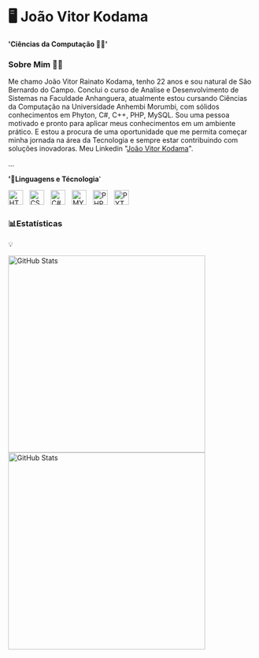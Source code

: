 # 🖥️ João Vitor Kodama

**'Ciências da Computação 👨‍🔬'**

### Sobre Mim 👋🏻

Me chamo João Vitor Rainato Kodama, tenho 22 anos e sou natural de São Bernardo do Campo. Conclui o curso de Analise e Desenvolvimento de Sistemas na Faculdade Anhanguera, atualmente estou cursando Ciências da Computação na Universidade Anhembi Morumbi, com sólidos conhecimentos em Phyton, C#, C++, PHP, MySQL. Sou uma pessoa motivado e pronto para aplicar meus conhecimentos em um ambiente prático. E estou a procura de uma oportunidade que me permita começar minha jornada na área da Tecnologia e sempre estar contribuindo com soluções inovadoras. Meu Linkedin "[João Vitor Kodama](https://www.linkedin.com/in/jo%C3%A3o-vitor-kodama-0845251b1/)".

...

**'🤖Linguagens e Técnologia**'

<img 
  align="left"
  alt="HTML"
  title=HTML
  width="30px"
  style="padding-right: 10px;"
  src="https://cdn.jsdelivr.net/gh/devicons/devicon@latest/icons/html5/html5-original.svg"
/>

<img 
  align="left"
  alt="CSS"
  title=CSS
  width="30px"
  style="padding-right: 10px;"
  src="https://cdn.jsdelivr.net/gh/devicons/devicon@latest/icons/css3/css3-original.svg"   
/>

<img 
  align="left"
  alt="C#"
  title=C#
  width="30px"
  style="padding-right: 10px;"
  src="https://cdn.jsdelivr.net/gh/devicons/devicon@latest/icons/csharp/csharp-original.svg"           
/>

<img 
  align="left"
  alt="MYSQL"
  title=MYSQL
  width="30px"
  style="padding-right: 10px;"
  src="https://cdn.jsdelivr.net/gh/devicons/devicon@latest/icons/mysql/mysql-original-wordmark.svg"                           
/>

<img 
  align="left"
  alt="PHP"
  title=PHP
  width="30px"
  style="padding-right: 10px;"
  src="https://cdn.jsdelivr.net/gh/devicons/devicon@latest/icons/php/php-original.svg"                               
/>

<img 
  align="left"
  alt="PYTHON"
  title=PYTHON
  width="30px"
  style="padding-right: 10px;"
  src="https://cdn.jsdelivr.net/gh/devicons/devicon@latest/icons/python/python-original.svg"
/>          
 
<br/>
<br/>

### 📊Estatísticas 
💡

<img 
  align="left"
  alt="GitHub Stats"
  width="400"
  style="padding-right: 10px;"
  src="https://github-readme-stats.vercel.app/api?username=JoaoKodama&show_icons=true&theme=radical"
/>          

<img 
  align="left"
  alt="GitHub Stats"
  width="400"
  style="padding-right: 10px;"
  src="https://github-readme-stats.vercel.app/api/top-langs/?username=JoaoKodama&theme=tokyonight&layout-compact&custom_title-Tecnologias&langs_count=6"
/> 
